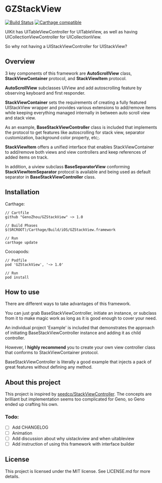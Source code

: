 # GZStackView

[![Build Status](https://travis-ci.org/GenoZhou/StackViewController.svg?branch=master)](https://travis-ci.org/GenoZhou/StackViewController)
[![Carthage compatible](https://img.shields.io/badge/Carthage-compatible-4BC51D.svg?style=flat)](https://github.com/genozhou/stackviewcontroller)

UIKit has UITableViewController for UITableView, as well as having UICollectionViewController for UICollectionView.

So why not having a UIStackViewController for UIStackView?

## Overview

3 key components of this framework are **AutoScrollView** class, **StackViewContainer** protocol, and **StackViewItem** protocol.

**AutoScrollView** subclasses UIView and add autoscrolling feature by observing keyboard and first responder. 

**StackViewContainer** sets the requirements of creating a fully featured UIStackView wrapper and provides various extensions to add/remove items while keeping everything managed internally in between auto scroll view and stack view. 

As an example, **BaseStackViewController** class is included that implements the protocol to get features like autoscrolling for stack view, separator customization, background color property, etc;.

**StackViewItem** offers a unified interface that enables StackViewContainer to add/remove both views and view controllers and keep references of added items on track.

In addition, a uiview subclass **BaseSeparatorView** conforming **StackViewItemSeparator** protocol is available and being used as default separator in **BaseStackViewController** class.

## Installation

Carthage:

```
// Cartfile
github "GenoZhou/GZStackView" ~> 1.0

// Build Phases
$(SRCROOT)/Carthage/Build/iOS/GZStackView.framework

// Run
carthage update
```
Cocoapods:

```
// Podfile
pod 'GZStackView', '~> 1.0'

// Run
pod install
```
## How to use

There are different ways to take advantages of this framework.

You can just grab BaseStackViewController, initiate an instance, or subclass from it to make magic work as long as it is good enough to cover your need.

An individual project 'Example' is included that demonstrates the approach of initiating BaseStackViewController instance and adding it as child controller.

However, I **highly recommend** you to create your own view controller class that conforms to StackViewContainer protocol. 

BaseStackViewController is literally a good example that injects a pack of great features without defining any method.

## About this project

This project is inspired by [seedco/StackViewController](https://github.com/seedco/StackViewController). The concepts are brilliant but implementation seems too complicated for Geno, so Geno ended up crafting his own.

### Todo:

- [ ] Add CHANGELOG
- [ ] Animation
- [ ] Add discussion about why uistackview and when uitableview
- [ ] Add instruction of using this framework with interface builder

## License

This project is licensed under the MIT license. See LICENSE.md for more details.

